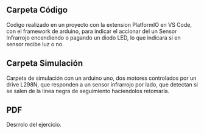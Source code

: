 ## **Carpeta Código**
Codigo realizado en un proyecto con la extension PlatformIO en VS Code, con el framework de arduino, para indicar el accionar del un Sensor Infrarrojo encendiendo o pagando un diodo LED, lo que indicara si en sensor recibe luz o no.

## **Carpeta Simulación**
Carpeta de simulación con un arduino uno, dos motores controlados por un drive L298N, que responden a un sensor infrarrojo por lado, que detectan si se salen de la linea negra de seguimiento haciendolos retomarla.

## **PDF**
Desrrolo del ejercicio.